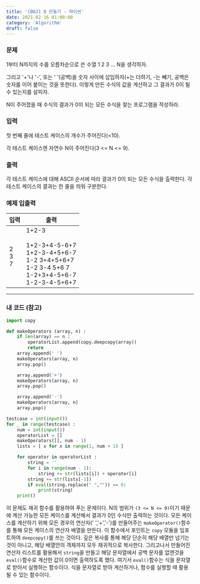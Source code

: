 ```yaml
---
title: '[BOJ] 0 만들기 - 파이썬'
date: 2021-02-16 01:00:00
category: 'Algorithm'
draft: false
---
```


### 문제

1부터 N까지의 수를 오름차순으로 쓴 수열 1 2 3 ... N을 생각하자.

그리고 '+'나 '-', 또는 ' '(공백)을 숫자 사이에 삽입하자(+는 더하기, -는 빼기, 공백은 숫자를 이어 붙이는 것을 뜻한다). 이렇게 만든 수식의 값을 계산하고 그 결과가 0이 될 수 있는지를 살피자.

N이 주어졌을 때 수식의 결과가 0이 되는 모든 수식을 찾는 프로그램을 작성하라.

### 입력

첫 번째 줄에 테스트 케이스의 개수가 주어진다(<10).

각 테스트 케이스엔 자연수 N이 주어진다(3 <= N <= 9).

### 출력

각 테스트 케이스에 대해 ASCII 순서에 따라 결과가 0이 되는 모든 수식을 출력한다. 각 테스트 케이스의 결과는 한 줄을 띄워 구분한다.

### 예제 입출력

| 입력          | 출력                                                                                                                   |
| ------------- | ---------------------------------------------------------------------------------------------------------------------- |
| 2</br>3</br>7 | 1+2-3</br></br>1+2-3+4-5-6+7</br>1+2-3-4+5+6-7</br>1-2 3+4+5+6+7</br>1-2 3-4 5+6 7</br>1-2+3+4-5+6-7</br>1-2-3-4-5+6+7 |

---

### 내 코드 (참고)

```python
import copy

def makeOperators (array, n) :
    if len(array) == n :
        operatorList.append(copy.deepcopy(array))
        return
    array.append(' ')
    makeOperators(array, n)
    array.pop()

    array.append('+')
    makeOperators(array, n)
    array.pop()

    array.append('-')
    makeOperators(array, n)
    array.pop()

testcase = int(input())
for _ in range(testcase) :
    num = int(input())
    operatorList = []
    makeOperators([], num - 1)
    lists = [ x for x in range(1, num + 1) ]

    for operator in operatorList :
        string = ''
        for i in range(num - 1):
            string += str(lists[i]) + operator[i]
        string += str(lists[-1])
        if eval(string.replace(" ","")) == 0:
            print(string)
    print()
```

이 문제도 재귀 함수를 활용하여 푸는 문제이다. N의 범위가 `(3 <= N <= 9)`이기 때문에 계산 가능한 모든 케이스를 계산해서 결과가 0인 수식만 출력하는 것이다. 모든 케이스를 계산하기 위해 모든 경우의 연산자(' ','+','-')를 만들어주는 `makeOperator()`함수를 통해 모든 케이스의 연산자 배열을 만든다. 이 함수에서 포인트는 `copy` 모듈을 임포트하여 `deepcopy()`를 쓰는 것이다. 깊은 복사를 통해 해당 단순히 해당 배열만 넘기는 것이 아니고, 해당 배열안의 객체까지 모두 재귀적으로 복사한다. 그리고나서 만들어진 연산자 리스트를 활용해서 `string`을 만들고 해당 문자열에서 공백 문자를 없앤것을 `eval()`함수로 계산한 값이 0이면 출력하도록 했다. 여기서 `eval()`함수는 식을 문자열로 받아서 실행하는 함수이다. 식을 문자열로 받아 계산하거나, 함수를 실행할 때 활용 될 수 있는 함수이다.

